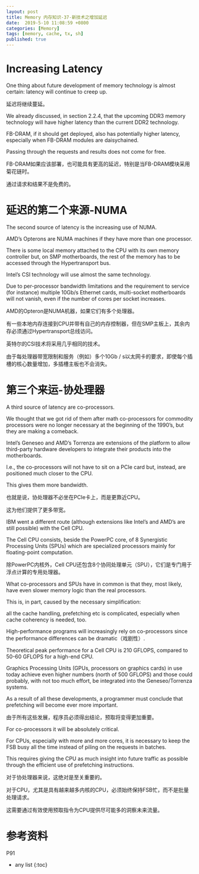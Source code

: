 ```yaml
---
layout: post
title: Memory 内存知识-37-新技术之增加延迟
date:  2019-5-10 11:08:59 +0800
categories: [Memory]
tags: [memory, cache, tx, sh]
published: true
---
```


# Increasing Latency

One thing about future development of memory technology is almost certain: latency will continue to creep up. 

延迟将继续蔓延。

We already discussed, in section 2.2.4, that the upcoming DDR3 memory technology will have higher latency than the current DDR2 technology. 

FB-DRAM, if it should get deployed, also has potentially higher latency, especially when FB-DRAM modules are daisychained.

Passing through the requests and results does not come for free.

FB-DRAM如果应该部署，也可能具有更高的延迟，特别是当FB-DRAM模块采用菊花链时。

通过请求和结果不是免费的。

# 延迟的第二个来源-NUMA

The second source of latency is the increasing use of NUMA. 

AMD’s Opterons are NUMA machines if they have more than one processor. 

There is some local memory attached to the CPU with its own memory controller but, on SMP motherboards, the rest of the memory has to be accessed through the Hypertransport bus. 

Intel’s CSI technology will use almost the same technology. 

Due to per-processor bandwidth limitations and the requirement to service (for instance) multiple 10Gb/s Ethernet cards, multi-socket motherboards will not vanish, even if the number of cores per socket increases.

AMD的Opteron是NUMA机器，如果它们有多个处理器。

有一些本地内存连接到CPU并带有自己的内存控制器，但在SMP主板上，其余内存必须通过Hypertransport总线访问。

英特尔的CSI技术将采用几乎相同的技术。 

由于每处理器带宽限制和服务（例如）多个10Gb / s以太网卡的要求，即使每个插槽的核心数量增加，多插槽主板也不会消失。

# 第三个来运-协处理器

A third source of latency are co-processors. 

We thought that we got rid of them after math co-processors for commodity processors were no longer necessary at the beginning of the 1990’s, but they are making a comeback.

Intel’s Geneseo and AMD’s Torrenza are extensions of the platform to allow third-party hardware developers to integrate their products into the motherboards. 

I.e., the co-processors will not have to sit on a PCIe card but, instead, are positioned much closer to the CPU. 

This gives them more bandwidth.

也就是说，协处理器不必坐在PCIe卡上，而是更靠近CPU。

这为他们提供了更多带宽。

IBM went a different route (although extensions like Intel’s and AMD’s are still possible) with the Cell CPU.

The Cell CPU consists, beside the PowerPC core, of 8 Synergistic Processing Units (SPUs) which are specialized processors mainly for floating-point computation.

除PowerPC内核外，Cell CPU还包含8个协同处理单元（SPU），它们是专门用于浮点计算的专用处理器。

What co-processors and SPUs have in common is that they, most likely, have even slower memory logic than the real processors. 

This is, in part, caused by the necessary simplification: 

all the cache handling, prefetching etc is complicated, especially when cache coherency is needed, too. 

High-performance programs will increasingly rely on co-processors since the performance differences can be dramatic（戏剧性）. 

Theoretical peak performance for a Cell CPU is 210 GFLOPS, compared to 50-60 GFLOPS for a high-end CPU. 

Graphics Processing Units (GPUs, processors on graphics cards) in use today achieve even higher numbers (north of 500 GFLOPS) and those could probably, with not too much effort, be integrated into the Geneseo/Torrenza systems.

As a result of all these developments, a programmer must conclude that prefetching will become ever more important.

由于所有这些发展，程序员必须得出结论，预取将变得更加重要。

For co-processors it will be absolutely critical. 

For CPUs, especially with more and more cores, it is necessary to keep the FSB busy all the time instead of piling on the requests in batches. 

This requires giving the CPU as much insight into future traffic as possible through the efficient use of prefetching instructions.

对于协处理器来说，这绝对是至关重要的。

对于CPU，尤其是具有越来越多内核的CPU，必须始终保持FSB忙，而不是批量处理请求。

这需要通过有效使用预取指令为CPU提供尽可能多的洞察未来流量。

# 参考资料

P91

* any list
{:toc}